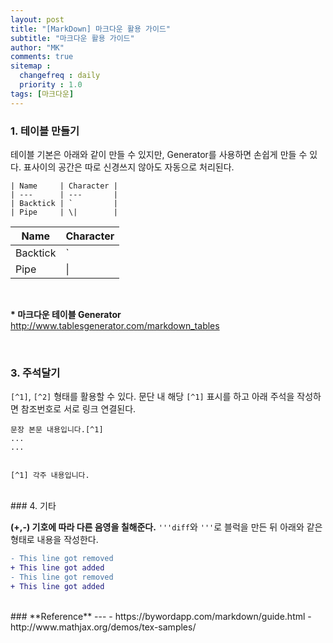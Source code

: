 ```yaml
---
layout: post
title: "[MarkDown] 마크다운 활용 가이드"
subtitle: "마크다운 활용 가이드"
author: "MK"
comments: true
sitemap :
  changefreq : daily
  priority : 1.0
tags: [마크다운]
---
```


### 1. 테이블 만들기
테이블 기본은 아래와 같이 만들 수 있지만, Generator를 사용하면 손쉽게 만들 수 있다.
표사이의 공간은 따로 신경쓰지 않아도 자동으로 처리된다.
<br>
```
| Name     | Character |
| ---      | ---       |
| Backtick | `         |
| Pipe     | \|        |

```


| Name     | Character |
| ---      | ---       |
| Backtick | `         |
| Pipe     | \|        |

<br>

__* 마크다운 테이블 Generator__
http://www.tablesgenerator.com/markdown_tables

<br>

### 3. 주석달기

`[^1]`, `[^2]` 형태를 활용할 수 있다.
문단 내 해당 `[^1]` 표시를 하고 아래 주석을 작성하면 참조번호로 서로 링크 연결된다.

```
문장 본문 내용입니다.[^1]
...
...


[^1] 각주 내용입니다.
```

<br>
### 4. 기타


**(+,-) 기호에 따라 다른 음영을 칠해준다.**
`'''diff`와 `'''`로 블럭을 만든 뒤 아래와 같은 형태로 내용을 작성한다.

```diff
- This line got removed
+ This line got added
- This line got removed
+ This line got added
```

<br>
### **Reference**
---
- https://bywordapp.com/markdown/guide.html
- http://www.mathjax.org/demos/tex-samples/
<br>
